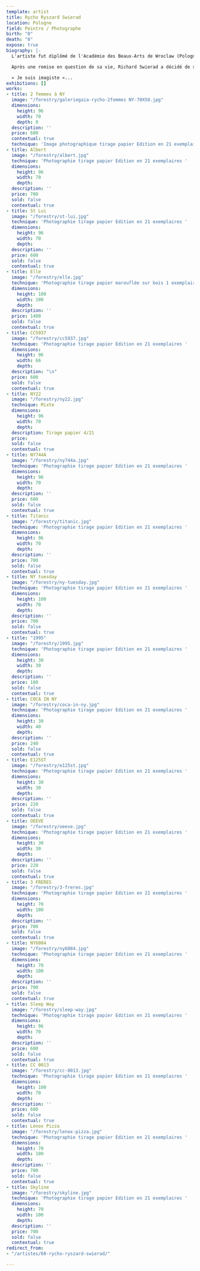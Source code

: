 ```yaml
---
template: artist
title: Rycho Ryszard Swierad
location: Pologne
field: Peintre / Photographe
birth: "0"
death: "0"
expose: true
biography: |-
  L'artiste fut diplômé de l'Académie des Beaux-Arts de Wroclaw (Pologne).

  Après une remise en question de sa vie, Richard Swierad a décidé de se consacrer entièrement à la création artistique. Il compose d'abord une « matrice », « image-sensation », à partir d'une ou plusieurs photographies  qu'il a prises lui-même. A partir de là, avec des outils numériques, il met en mouvement le geste du peintre qu'il a toujours été.

  « Je suis imagiste »...
exhibitions: []
works:
- title: 2 femmes à NY
  image: "/forestry/galeriegaia-rycho-2femmes NY-70X50.jpg"
  dimensions:
    height: 96
    width: 70
    depth: 0
  description: ''
  price: 600
  contextual: true
  technique: 'Image photographique tirage papier Edition en 21 exemplaires '
- title: Albert
  image: "/forestry/albert.jpg"
  technique: 'Photographie tirage papier Edition en 21 exemplaires '
  dimensions:
    height: 96
    width: 70
    depth: 
  description: ''
  price: 700
  sold: false
  contextual: true
- title: St Lui
  image: "/forestry/st-lui.jpg"
  technique: 'Photographie tirage papier Edition en 21 exemplaires '
  dimensions:
    height: 96
    width: 70
    depth: 
  description: ''
  price: 600
  sold: false
  contextual: true
- title: Elle
  image: "/forestry/elle.jpg"
  technique: 'Photographie tirage papier marouflée sur bois 1 exemplaire '
  dimensions:
    height: 100
    width: 100
    depth: 
  description: ''
  price: 1400
  sold: false
  contextual: true
- title: CC5937
  image: "/forestry/cc5937.jpg"
  technique: 'Photographie tirage papier Edition en 21 exemplaires '
  dimensions:
    height: 96
    width: 66
    depth: 
  description: "\n"
  price: 600
  sold: false
  contextual: true
- title: NY22
  image: "/forestry/ny22.jpg"
  technique: Mixte
  dimensions:
    height: 96
    width: 70
    depth: 
  description: Tirage papier 4/21
  price: 
  sold: false
  contextual: true
- title: NY744A
  image: "/forestry/ny744a.jpg"
  technique: 'Photographie tirage papier Edition en 21 exemplaires '
  dimensions:
    height: 96
    width: 70
    depth: 
  description: ''
  price: 600
  sold: false
  contextual: true
- title: Titanic
  image: "/forestry/titanic.jpg"
  technique: 'Photographie tirage papier Edition en 21 exemplaires '
  dimensions:
    height: 96
    width: 70
    depth: 
  description: ''
  price: 700
  sold: false
  contextual: true
- title: NY tuesday
  image: "/forestry/ny-tuesday.jpg"
  technique: 'Photographie tirage papier Edition en 21 exemplaires '
  dimensions:
    height: 100
    width: 70
    depth: 
  description: ''
  price: 700
  sold: false
  contextual: true
- title: "1995"
  image: "/forestry/1995.jpg"
  technique: 'Photographie tirage papier Edition en 21 exemplaires '
  dimensions:
    height: 30
    width: 30
    depth: 
  description: ''
  price: 180
  sold: false
  contextual: true
- title: COCA IN NY
  image: "/forestry/coca-in-ny.jpg"
  technique: 'Photographie tirage papier Edition en 21 exemplaires '
  dimensions:
    height: 30
    width: 40
    depth: 
  description: ''
  price: 240
  sold: false
  contextual: true
- title: E125ST
  image: "/forestry/e125st.jpg"
  technique: 'Photographie tirage papier Edition en 21 exemplaires '
  dimensions:
    height: 30
    width: 30
    depth: 
  description: ''
  price: 220
  sold: false
  contextual: true
- title: OEEVE
  image: "/forestry/oeeve.jpg"
  technique: 'Photographie tirage papier Edition en 21 exemplaires '
  dimensions:
    height: 30
    width: 30
    depth: 
  description: ''
  price: 220
  sold: false
  contextual: true
- title: 3 FRERES
  image: "/forestry/3-freres.jpg"
  technique: 'Photographie tirage papier Edition en 21 exemplaires '
  dimensions:
    height: 70
    width: 100
    depth: 
  description: ''
  price: 700
  sold: false
  contextual: true
- title: NY6084
  image: "/forestry/ny6084.jpg"
  technique: 'Photographie tirage papier Edition en 21 exemplaires '
  dimensions:
    height: 70
    width: 100
    depth: 
  description: ''
  price: 700
  sold: false
  contextual: true
- title: Sleep Way
  image: "/forestry/sleep-way.jpg"
  technique: 'Photographie tirage papier Edition en 21 exemplaires '
  dimensions:
    height: 96
    width: 70
    depth: 
  description: ''
  price: 600
  sold: false
  contextual: true
- title: CC 0013
  image: "/forestry/cc-0013.jpg"
  technique: 'Photographie tirage papier Edition en 21 exemplaires '
  dimensions:
    height: 100
    width: 70
    depth: 
  description: ''
  price: 600
  sold: false
  contextual: true
- title: Lenox Pizza
  image: "/forestry/lenox-pizza.jpg"
  technique: 'Photographie tirage papier Edition en 21 exemplaires '
  dimensions:
    height: 70
    width: 100
    depth: 
  description: ''
  price: 700
  sold: false
  contextual: true
- title: Skyline
  image: "/forestry/skyline.jpg"
  technique: 'Photographie tirage papier Edition en 21 exemplaires '
  dimensions:
    height: 70
    width: 100
    depth: 
  description: ''
  price: 700
  sold: false
  contextual: true
redirect_from:
- "/artistes/60-rycho-ryszard-swierad/"

---
```

